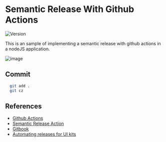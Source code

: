 # Semantic Release With Github Actions
![Version](https://github.com/Strapazzon/github-actions-semantic-release/workflows/Version/badge.svg?branch=master)

  This is an sample of implementing a semantic release with github actions in a nodeJS application. 

  ![image](http://getulio-dropshare.s3-sa-east-1.amazonaws.com/IVKJM4v2RAdHjHH8Z84EJkngwv2yPQ11oytPwrDlYvFVYVqChscDJYZQ3vMdXN6FWCl8wyuJ9LIc3GWnfZKBmKRLPbRyQVAxHvR5.png#9b180486e5eb11648da94e2c4f53bceb2dc232132bc8b69be3491df9af1c2a54)

## Commit
  ```bash  
    git add . 
    git cz 
  ````


## References
  - [Github Actions](https://help.github.com/pt/actions)
  - [Semantic Release Action](https://github.com/codfish/semantic-release-action)
  - [Gitbook](https://semantic-release.gitbook.io/semantic-release/usage/configuration)
  - [Automating releases for UI kits](https://significa.co/blog/automating-releases-for-ui-kits)



